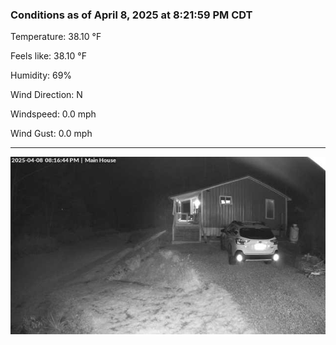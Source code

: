 ### Conditions as of April 8, 2025 at 8:21:59 PM CDT 

Temperature: 38.10 &deg;F

Feels like: 38.10 &deg;F

Humidity: 69%

Wind Direction: N

Windspeed: 0.0 mph

Wind Gust: 0.0 mph

---

<img src="./images/latest.jpeg"/>

